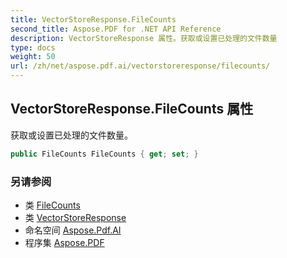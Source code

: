```yaml
---
title: VectorStoreResponse.FileCounts
second_title: Aspose.PDF for .NET API Reference
description: VectorStoreResponse 属性。获取或设置已处理的文件数量
type: docs
weight: 50
url: /zh/net/aspose.pdf.ai/vectorstoreresponse/filecounts/
---
```

## VectorStoreResponse.FileCounts 属性

获取或设置已处理的文件数量。

```csharp
public FileCounts FileCounts { get; set; }
```

### 另请参阅

* 类 [FileCounts](../../filecounts/)
* 类 [VectorStoreResponse](../)
* 命名空间 [Aspose.Pdf.AI](../../../aspose.pdf.ai/)
* 程序集 [Aspose.PDF](../../../)